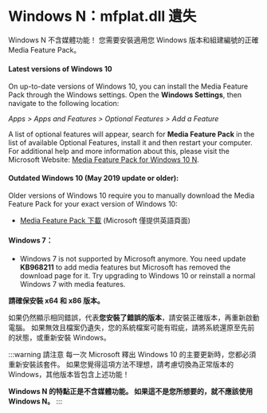 # Windows N：mfplat.dll 遺失

Windows N 不含媒體功能！ 您需要安裝適用您 Windows 版本和組建編號的正確 Media Feature Pack。

#### Latest versions of Windows 10
On up-to-date versions of Windows 10, you can install the Media Feature Pack through the Windows settings. Open the **Windows Settings**, then navigate to the following location:

*Apps > Apps and Features > Optional Features > Add a Feature*

A list of optional features will appear, search for **Media Feature Pack** in the list of available Optional Features, install it and then restart your computer. For additional help and more information about this, please visit the Microsoft Website: [Media Feature Pack for Windows 10 N](https://support.microsoft.com/en-us/help/4516397/media-feature-pack-for-windows-10-n-november-2019).

#### Outdated Windows 10 (May 2019 update or older):
Older versions of Windows 10 require you to manually download the Media Feature Pack for your exact version of Windows 10:
  * [Media Feature Pack 下載](https://www.microsoft.com/en-us/software-download/mediafeaturepack) (Microsoft 僅提供英語頁面)

#### Windows 7：
  * Windows 7 is not supported by Microsoft anymore. You need update **KB968211** to add media features but Microsoft has removed the download page for it. Try upgrading to Windows 10 or reinstall a normal Windows 7 with media features.

**請確保安裝 x64 和 x86 版本。**

如果仍然顯示相同錯誤，代表**您安裝了錯誤的版本**，請安裝正確版本，再重新啟動電腦。 如果無效且檔案仍遺失，您的系統檔案可能有瑕疵，請將系統還原至先前的狀態，或重新安裝 Windows。

:::warning
請注意 每一次 Microsoft 釋出 Windows 10 的主要更新時，您都必須重新安裝該套件。 如果您覺得這項方法不理想，請考慮切換為正常版本的 Windows，其他版本皆包含上述功能！

**Windows N 的特點正是不含媒體功能。 如果這不是您所想要的，就不應該使用 Windows N。**
:::